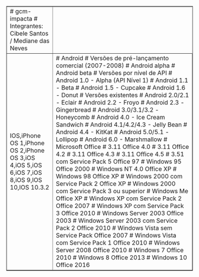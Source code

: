<table border="1"> 
<tr><td>
# gcm-impacta
# Integrantes: Cibele Santos / Mediane das Neves 
<tr><td> IOS,iPhone OS 1,iPhone OS 2,iPhone OS 3,iOS 4,iOS 5,iOS 6,iOS 7,iOS 8,iOS 9,IOS 10,IOS 10.3.2 </td> <td>
# Android
# Versões de pré-lançamento comercial (2007-2008)
# Android alpha
# Android beta
# Versões por nível de API
# Android 1.0 - Alpha (API Nível 1)
# Android 1.1 - Beta
# Android 1.5 - Cupcake
# Android 1.6 - Donut
# Versões existentes
# Android 2.0/2.1 - Eclair
# Android 2.2 - Froyo
# Android 2.3 - Gingerbread
# Android 3.0/3.1/3.2 - Honeycomb
# Android 4.0 - Ice Cream Sandwich
# Android 4.1/4.2/4.3 - Jelly Bean
# Android 4.4 - KitKat
# Android 5.0/5.1 - Lollipop
# Android 6.0 - Marshmallow
# Microsoft Office
# 3.11	Office 4.0	
# 3.11	Office 4.2	
# 3.11	Office 4.3	
# 3.11	Office 4.5	
# 3.51 com Service Pack 5	Office 97	
# Windows 95	Office 2000	
# Windows NT 4.0	Office XP	
# Windows 98	Office XP	
# Windows 2000 com Service Pack 2	Office XP	
# Windows 2000 com Service Pack 3 ou superior	
# Windows Me	Office XP	
# Windows XP com Service Pack 2	Office 2007	
# Windows XP com Service Pack 3	Office 2010	
# Windows Server 2003	Office 2003
# Windows Server 2003 com Service Pack 2	Office 2010	
# Windows Vista sem Service Pack	Office 2007	
# Windows Vista com Service Pack 1	Office 2010	
# Windows Server 2008	Office 2010	
# Windows 7	Office 2010	
# Windows 8	Office 2013	
# Windows 10	Office 2016
</td></tr>
</table>


